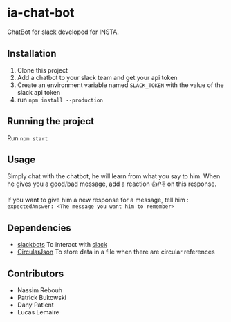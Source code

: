 # ia-chat-bot

ChatBot for slack developed for INSTA.

## Installation

1. Clone this project
2. Add a chatbot to your slack team and get your api token
3. Create an environment variable named `SLACK_TOKEN` with the value of the slack api token
4. run `npm install --production`

## Running the project

Run `npm start`

## Usage

Simply chat with the chatbot, he will learn from what you say to him. 
When he gives you a good/bad message, add a reaction :+1:/:-1: on this response.

If you want to give him a new response for a message, tell him : `expectedAnswer: <The message you want him to remember>`

## Dependencies

- [slackbots](https://www.npmjs.com/package/slackbots) To interact with [slack](https://slack.com/)
- [CircularJson](https://www.npmjs.com/package/circular-json) To store data in a file when there are circular references

## Contributors
- Nassim Rebouh
- Patrick Bukowski
- Dany Patient
- Lucas Lemaire
